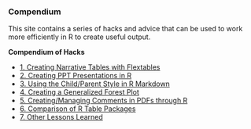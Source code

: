 ### Compendium

This site contains a series of hacks and advice that can be used to work more efficiently in R to create useful output.

<nav aria-label="deliverables">
  <b>Compendium of Hacks </b>
  <ul>
    <li><a href="1_narrative_tables.html">1.	Creating Narrative Tables with Flextables</a></li> 
    <li><a href="2_ppt.html">2.	Creating PPT Presentations in R</a></li> 
    <li><a href="3_child_parent.html">3.	Using the Child/Parent Style in R Markdown</a></li> 
    <li><a href="4_forest_plot.html">4.	Creating a Generalized Forest Plot</a></li> 
    <li><a href="5_pdf_comments.html">5.	Creating/Managing Comments in PDFs through R</a></li> 
    <li><a href="6_table_package_comparisons.html">6.	Comparison of R Table Packages</a></li> 
    <li><a href="7_other_lessons.html">7.	Other Lessons Learned</a></li> 
  </ul>
</nav> 
